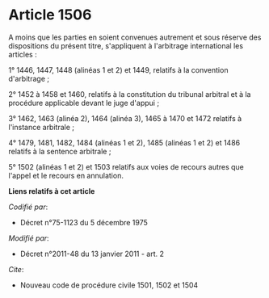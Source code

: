 # Article 1506

A moins que les parties en soient convenues autrement et sous réserve des dispositions du présent titre, s'appliquent à
l'arbitrage international les articles : 

1° 1446, 1447, 1448 (alinéas 1 et 2) et 1449, relatifs à la convention d'arbitrage ; 

2° 1452 à 1458 et 1460, relatifs à la constitution du tribunal arbitral et à la procédure applicable devant le juge
d'appui ; 

3° 1462, 1463 (alinéa 2), 1464 (alinéa 3), 1465 à 1470 et 1472 relatifs à l'instance arbitrale ; 

4° 1479, 1481, 1482, 1484 (alinéas 1 et 2), 1485 (alinéas 1 et 2) et 1486 relatifs à la sentence arbitrale ; 

5° 1502 (alinéas 1 et 2) et 1503 relatifs aux voies de recours autres que l'appel et le recours en annulation.

**Liens relatifs à cet article**

_Codifié par_:

  - Décret n°75-1123 du 5 décembre 1975

_Modifié par_:

  - Décret n°2011-48 du 13 janvier 2011 - art. 2

_Cite_:

  - Nouveau code de procédure civile 1501, 1502 et 1504
